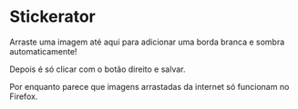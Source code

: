 # Stickerator

Arraste uma imagem até aqui para adicionar uma borda branca e sombra automaticamente!

Depois é só clicar com o botão direito e salvar.

Por enquanto parece que imagens arrastadas da internet só funcionam no Firefox.
